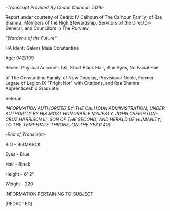 -*Transcript Provided By Cedric Calhoun, 5016*-

Report under courtesy of Cedric IV Calhoun of The Calhoun Family, of Ras Shamra, Members of the High Stewardship, Servitors of the Director-General, and Councilors in The Purview. 

*"Wardens of the Future"*

HA Ident: Galens Maia Constantine

Age: 042/109

Recent Physical Account: Tall, Short Black Hair, Blue Eyes, No Facial Hair

of The Constantine Family, of New Douglas, Provisional Noble, Former Legate of Legion IX "Fright Not" with Citations, and Ras Shamra Apprenticeship Graduate. 

Veteran.

*INFORMATION AUTHORIZED BY THE CALHOUN ADMINISTRATION, UNDER AUTHORITY BY HIS MOST HONORABLE MAJESTY, JOHN CREIGHTON-CRUZ HARRISON III, SON OF THE SECOND, AND HERALD OF HUMANITY, TO THE TEMPERATE THRONE, ON THE YEAR 416.*

-*End of Transcript*-

BIO - BISMARCK

Eyes - Blue

Hair - Black

Height - 6' 2"

Weight - 220

INFORMATION PERTAINING TO SUBJECT

[REDACTED]
